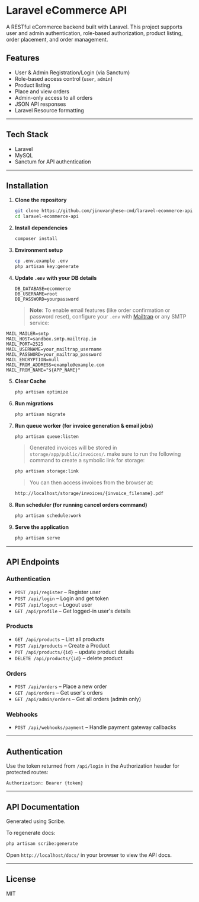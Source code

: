 # Laravel eCommerce API

A RESTful eCommerce backend built with Laravel. This project supports user and admin authentication, role-based authorization, product listing, order placement, and order management.

## Features

- User & Admin Registration/Login (via Sanctum)
- Role-based access control (`user`, `admin`)
- Product listing
- Place and view orders
- Admin-only access to all orders
- JSON API responses
- Laravel Resource formatting

---

## Tech Stack

- Laravel
- MySQL
- Sanctum for API authentication

---

## Installation

1. **Clone the repository**
   ```bash
   git clone https://github.com/jinuvarghese-cmd/laravel-ecommerce-api.git
   cd laravel-ecommerce-api
   ```

2. **Install dependencies**
   ```bash
   composer install
   ```

3. **Environment setup**
   ```bash
   cp .env.example .env
   php artisan key:generate
   ```
   

4. **Update `.env` with your DB details**
   ```env
   DB_DATABASE=ecommerce
   DB_USERNAME=root
   DB_PASSWORD=yourpassword
   ```

   > **Note:** To enable email features (like order confirmation or password reset), configure your `.env` with [Mailtrap](https://mailtrap.io/) or any SMTP service:

```env
MAIL_MAILER=smtp
MAIL_HOST=sandbox.smtp.mailtrap.io
MAIL_PORT=2525
MAIL_USERNAME=your_mailtrap_username
MAIL_PASSWORD=your_mailtrap_password
MAIL_ENCRYPTION=null
MAIL_FROM_ADDRESS=example@example.com
MAIL_FROM_NAME="${APP_NAME}"
 ```

5. **Clear Cache**
   ```bash
   php artisan optimize
   ```

6. **Run migrations**
   ```bash
   php artisan migrate
   ```
   
7. **Run queue worker (for invoice generation & email jobs)**
   ```bash
   php artisan queue:listen
   ```

   > Generated invoices will be stored in `storage/app/public/invoices/`.
   > make sure to run the following command to create a symbolic link for storage:

   ```bash
   php artisan storage:link
   ```
   > You can then access invoices from the browser at:

   ```bash
   http://localhost/storage/invoices/{invoice_filename}.pdf
   ```


8. **Run scheduler (for running cancel orders command)**
   ```bash
   php artisan schedule:work
   ```


9. **Serve the application**
   ```bash
   php artisan serve
   ```
   

---

## API Endpoints

### Authentication

- `POST /api/register` – Register user
- `POST /api/login` – Login and get token
- `POST /api/logout` – Logout user
- `GET /api/profile` – Get logged-in user's details

### Products

- `GET /api/products` – List all products
- `POST /api/products` – Create a Product
- `PUT /api/products/{id}` – update product details
- `DELETE /api/products/{id}` – delete product

### Orders

- `POST /api/orders` – Place a new order
- `GET /api/orders` – Get user's orders
- `GET /api/admin/orders` – Get all orders (admin only)

### Webhooks

- `POST /api/webhooks/payment` – Handle payment gateway callbacks

---

## Authentication

Use the token returned from `/api/login` in the Authorization header for protected routes:

```
Authorization: Bearer {token}
```

---

## API Documentation

Generated using Scribe.

To regenerate docs:

```bash
php artisan scribe:generate
```

Open `http://localhost/docs/` in your browser to view the API docs.

---

## License

MIT
